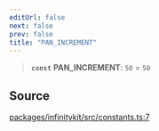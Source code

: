 ```yaml
---
editUrl: false
next: false
prev: false
title: "PAN_INCREMENT"
---
```


> **`const`** **PAN\_INCREMENT**: `50` = `50`

## Source

[packages/infinitykit/src/constants.ts:7](https://github.com/nodenogg-in/alpha-p2p/blob/e46703f/packages/infinitykit/src/constants.ts#L7)
